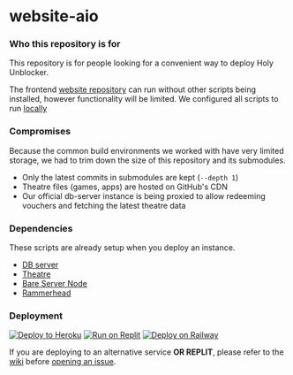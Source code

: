 # website-aio

### Who this repository is for

This repository is for people looking for a convenient way to deploy Holy Unblocker.

The frontend [website repository](https://git.holy.how/holy/website) can run without other scripts being installed, however functionality will be limited. We configured all scripts to run [locally](#compromises)

### Compromises

Because the common build environments we worked with have very limited storage, we had to trim down the size of this repository and its submodules.

- Only the latest commits in submodules are kept (`--depth 1`)
- Theatre files (games, apps) are hosted on GitHub's CDN
- Our official db-server instance is being proxied to allow redeeming vouchers and fetching the latest theatre data

### Dependencies

These scripts are already setup when you deploy an instance.

- [DB server](https://git.holy.how/holy/db-server)
- [Theatre](https://git.holy.how/holy/theatre)
- [Bare Server Node](https://github.com/tomphttp/bare-server-node)
- [Rammerhead](https://github.com/binary-person/rammerhead)

### Deployment

[![Deploy to Heroku](https://binbashbanana.github.io/deploy-buttons/buttons/remade/heroku.svg)](https://heroku.com/deploy/?template=https://github.com/e9x/website-aio)
[![Run on Replit](https://binbashbanana.github.io/deploy-buttons/buttons/remade/replit.svg)](https://replit.com/github/e9x/website-aio)
[![Deploy on Railway](https://binbashbanana.github.io/deploy-buttons/buttons/remade/railway.svg)](https://railway.app/new/template?template=https://github.com/e9x/website-aio)

If you are deploying to an alternative service **OR REPLIT**, please refer to the [wiki](https://github.com/e9x/website-aio/wiki) before [opening an issue](https://github.com/e9x/website-aio/issues).
